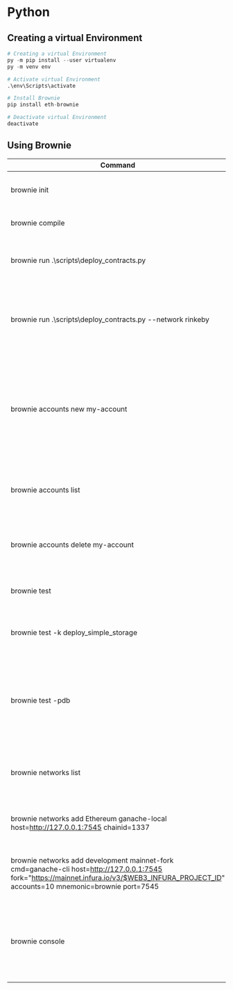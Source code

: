 # Python

## Creating a virtual Environment

```python
# Creating a virtual Environment
py -m pip install --user virtualenv
py -m venv env

# Activate virtual Environment
.\env\Scripts\activate

# Install Brownie
pip install eth-brownie

# Deactivate virtual Environment
deactivate
```

## Using Brownie

|Command|Description|
|---|---|
|brownie init|Initialize a new Brownie Project|
|brownie compile|Compile a Brownie Project|
|brownie run .\scripts\deploy_contracts.py|Run a Script inside a Brownie Project|
|brownie run .\scripts\deploy_contracts.py --network rinkeby|Run a Script inside a Brownie Project on the Network Rinkeby|
|brownie accounts new my-account|Add a Custom Account into a Brownie Project (A leading 0x has to be entered before the Private Key)|
|brownie accounts list|List all Custom Accounts from a Brownie Project|
|brownie accounts delete my-account|Delete a Custom Accounts from a Brownie Project|
|brownie test|Run all Tests from a Brownie Project|
|brownie test -k deploy_simple_storage|Run a selected Test from a Brownie Project|
|brownie test -pdb|Run all Tests from a Brownie Project and allow to check in a Python Debugger all failure Tests|
|brownie networks list|List all available Networks for those Brownie Project|
|brownie networks add Ethereum ganache-local host=http://127.0.0.1:7545 chainid=1337|Add a local Blockchain for those Brownie Project|
|brownie networks add development mainnet-fork cmd=ganache-cli host=http://127.0.0.1:7545 fork="https://mainnet.infura.io/v3/$WEB3_INFURA_PROJECT_ID" accounts=10 mnemonic=brownie port=7545|Add a Frok from the Mainnet for those Brownie Project|
|brownie console|Open a Brownie Console to interact with all Resources from a Brownie Project|
